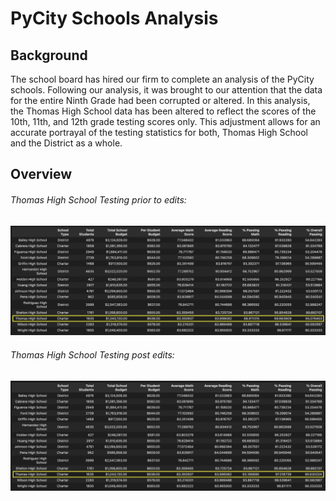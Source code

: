 # PyCity Schools Analysis

## Background

The school board has hired our firm to complete an analysis of the PyCity schools.  Following our analysis, it was brought to our attention that the data for the entire Ninth Grade had been corrupted or altered.  In this analysis, the Thomas High School data has been altered to reflect the scores of the 10th, 11th, and 12th grade testing scores only.  This adjustment allows for an accurate portrayal of the testing statistics for both, Thomas High School and the District as a whole.  

## Overview

###### Thomas High School Testing prior to edits:
![](https://github.com/bktescher/school_districtA/blob/main/resources/School%20Summary%20pre%20edit.png)
###### Thomas High School Testing post edits: 
![](https://github.com/bktescher/school_districtA/blob/main/resources/School%20Summary_post_edit.png)
